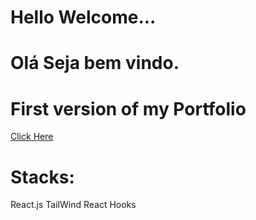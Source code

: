 # Hello Welcome...
# Olá Seja bem vindo.
<h1>First version of my Portfolio</h1>
<a href='https://portfolio-kevintavares33.vercel.app/'>Click Here</a>
<img href'C:\Users\kevin.tavares\Documents\Kevindcs/bannerkv'/>

# Stacks:
  React.js
  TailWind
  React Hooks

